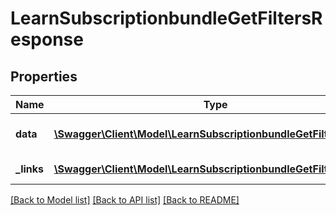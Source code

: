 # LearnSubscriptionbundleGetFiltersResponse

## Properties
Name | Type | Description | Notes
------------ | ------------- | ------------- | -------------
**data** | [**\Swagger\Client\Model\LearnSubscriptionbundleGetFiltersData**](LearnSubscriptionbundleGetFiltersData.md) | List of all retrieved categories | 
**_links** | [**\Swagger\Client\Model\LearnSubscriptionbundleGetFiltersLinks[]**](LearnSubscriptionbundleGetFiltersLinks.md) | Links to pages | 

[[Back to Model list]](../README.md#documentation-for-models) [[Back to API list]](../README.md#documentation-for-api-endpoints) [[Back to README]](../README.md)



